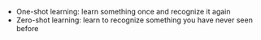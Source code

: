 - One-shot learning: learn something once and recognize it again
- Zero-shot learning: learn to recognize something you have never seen before